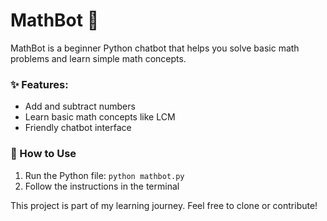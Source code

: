 # MathBot 🤖

MathBot is a beginner Python chatbot that helps you solve basic math problems and learn simple math concepts.

### ✨ Features:
- Add and subtract numbers
- Learn basic math concepts like LCM
- Friendly chatbot interface

### 🚀 How to Use
1. Run the Python file: `python mathbot.py`
2. Follow the instructions in the terminal

This project is part of my learning journey. Feel free to clone or contribute!
